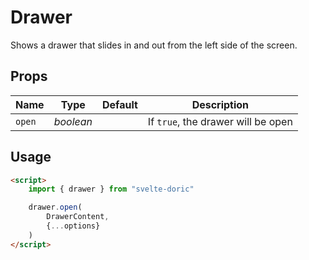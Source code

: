 # Drawer

Shows a drawer that slides in and out from the left side of the screen.

## Props
| Name | Type | Default | Description |
| --- | --- | --- | --- |
| `open` | _boolean_ | | If `true`, the drawer will be open

## Usage
```html
<script>
    import { drawer } from "svelte-doric"

    drawer.open(
        DrawerContent,
        {...options}
    )
</script>
```
